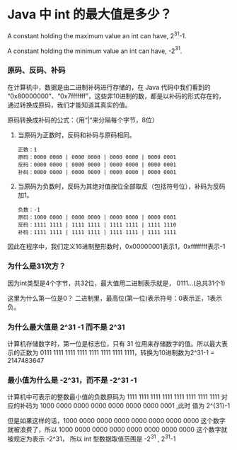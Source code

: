 # Java 中 int 的最大值是多少？

A constant holding the maximum value an int can have, 2$^{31}$-1.
  
A constant holding the minimum value an int can have, -2$^{31}$.




### 原码、反码、补码
在计算机中，数据是由二进制补码进行存储的，在 Java 代码中我们看到的 “0x80000000”、“0x7fffffff”，这些非10进制的数，都是以补码的形式存在的，通过转换成原码，我们才能知道其真实的值。

原码转换成补码的公式：（用“|“来分隔每个字节，8位）

1. 当原码为正数时，反码和补码与原码相同。
    ```
    正数：1
    原码：0000 0000 | 0000 0000 | 0000 0000 | 0000 0001
    反码：0000 0000 | 0000 0000 | 0000 0000 | 0000 0001
    补码：0000 0000 | 0000 0000 | 0000 0000 | 0000 0001
    ```

2. 当原码为负数时，反码为其绝对值按位全部取反（包括符号位），补码为反码加1。
    ```
    负数：-1
    原码：1000 0000 | 0000 0000 | 0000 0000 | 0000 0001
    反码：1111 1111 | 1111 1111 | 1111 1111 | 1111 1110
    补码：1111 1111 | 1111 1111 | 1111 1111 | 1111 1111

    ```

因此在程序中，我们定义16进制整形数时，0x00000001表示1，0xffffffff表示-1

### 为什么是31次方？

因为int类型是4个字节，共32位，最大值用二进制表示就是， 0111...(总共31个1)

这里为什么第一位是0？ 二进制里，最高位(第一位)表示符号：0表示正，1表示负。


### 为什么最大值是 2^31 -1  而不是 2^31 
计算机存储数字时，第一位是标志位，只有 31 位用来存储数字的值。所以最大表示的正数为 0111 1111 1111 1111 1111 1111 1111 1111，转换为10进制数为2^31-1 = 2147483647


### 最小值为什么是 -2^31，而不是 -2^31 -1

计算机中可表示的整数最小值的负数原码为 1111 1111 1111 1111 1111 1111 1111 1111
对应的补码为 1000 0000 0000 0000 0000 0000 0000 0001 ,此时 值为 2^{31}-1

但是如果这样的话，1000 0000 0000 0000 0000 0000 0000 0000 这个数字就被浪费了，所以 1000 0000 0000 0000 0000 0000 0000 0000 这个数字就被规定为表示 -2^31，
所以 int 型数据取值范围是  -2$^{31}$ , 2$^{31}$-1 


